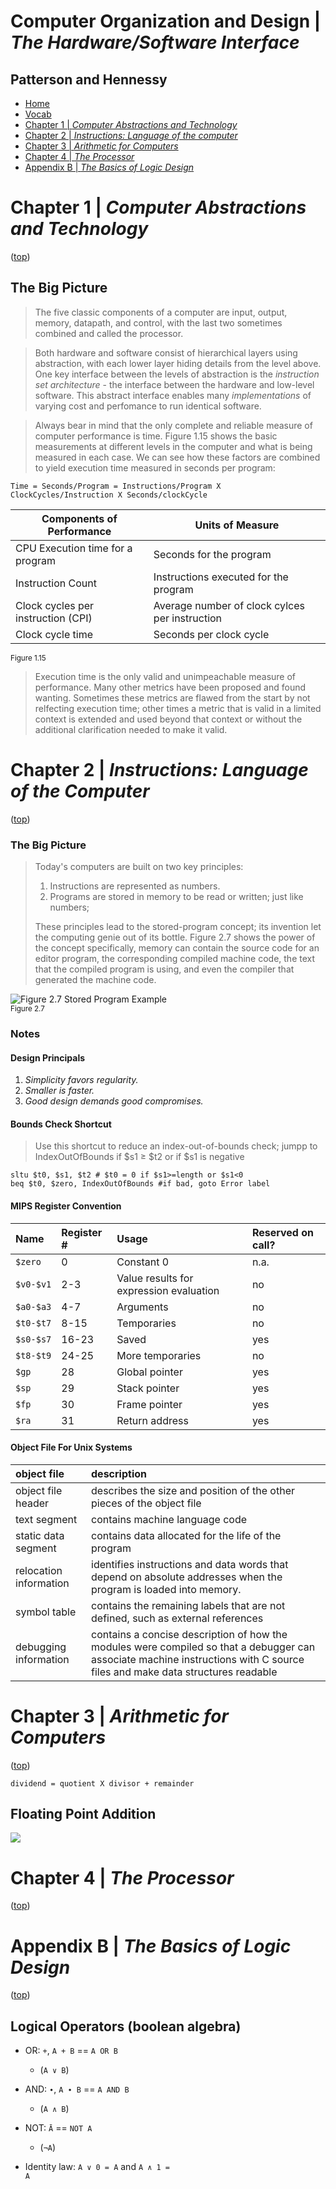 # Computer Organization and Design | *The Hardware/Software Interface*
## Patterson and Hennessy
- [Home](/README.md#async-table-of-contents)
- [Vocab](#vocab)
- [Chapter 1 | *Computer Abstractions and Technology*](#Chapter-1--Computer-Abstractions-and-Technology)
- [Chapter 2 | *Instructions: Language of the computer*](#Chapter-2--Instructions-Language-of-the-computer)
- [Chapter 3 | *Arithmetic for Computers*](#Chapter-3--arithmetic-for-computers)
- [Chapter 4 | *The Processor*](#Chapter-4--the-processor)
- [Appendix B | *The Basics of Logic Design*](#Appendix-b--the-basics-of-logic-design)

# Chapter 1 | *Computer Abstractions and Technology*
([top](#Computer-Organization-and-Design--The-HardwareSoftware-Interface))
## The Big Picture
> The five classic components of a computer are input, output, memory, datapath, and control, with the last two sometimes combined and called the processor.


> Both hardware and software consist of hierarchical layers using abstraction, with each lower layer hiding details from the level above. One key interface between the levels of abstraction is the *instruction set architecture* - the interface between the hardware and low-level software. This abstract interface enables many *implementations* of varying cost and perfomance to run identical software.

> Always bear in mind that the only complete and reliable measure of computer performance is time. Figure 1.15 shows the basic measurements at different levels in the computer and what is being measured in each case. We can see how these factors are combined to yield execution time measured in seconds per program:
```
Time = Seconds/Program = Instructions/Program X ClockCycles/Instruction X Seconds/clockCycle
```
| Components of Performance | Units of Measure |
|---|---|
|CPU Execution time for a program|Seconds for the program|
|Instruction Count|Instructions executed for the program|
|Clock cycles per instruction (CPI)|Average number of clock cylces per instruction|
|Clock cycle time|Seconds per clock cycle|
<sup>Figure 1.15</sup>

> Execution time is the only valid and unimpeachable measure of performance. Many other metrics have been proposed and found wanting. Sometimes these metrics are flawed from the start by not relfecting execution time; other times a metric that is valid in a limited context is extended and used beyond that context or without the additional clarification needed to make it valid.

# Chapter 2 | *Instructions: Language of the Computer*
([top](#Computer-Organization-and-Design--The-HardwareSoftware-Interface))
### The Big Picture
> Today's computers are built on two key principles:
>   1. Instructions are represented as numbers.
>   2. Programs are stored in memory to be read or written; just like numbers;
> 
> These principles lead to the stored-program concept; its invention let the computing genie out of its bottle. Figure 2.7 shows the power of the concept specifically, memory can contain the source code for an editor program, the corresponding compiled machine code, the text that the compiled program is using, and even the compiler that generated the machine code.

<img src='storedProgramExample.png' title='Figure 2.7 Stored Program Example'>
<br>
<sup>Figure 2.7</sup>

### Notes

#### Design Principals
1. *Simplicity favors regularity.*
2. *Smaller is faster.*
3. *Good design demands good compromises.*

#### Bounds Check Shortcut
> Use this shortcut to reduce an index-out-of-bounds check; jumpp to IndexOutOfBounds if $s1 &ge; $t2 or if $s1 is negative
```
sltu $t0, $s1, $t2 # $t0 = 0 if $s1>=length or $s1<0
beq $t0, $zero, IndexOutOfBounds #if bad, goto Error label
```

#### MIPS Register Convention
|Name|Register #|Usage|Reserved on call?|
|:---|:---|:---|:---|
|`$zero`|0|Constant 0|n.a.|
|`$v0-$v1`|2-3|Value results for expression evaluation|no|
|`$a0-$a3`|4-7|Arguments|no|
|`$t0-$t7`|8-15|Temporaries|no|
|`$s0-$s7`|16-23|Saved|yes|
|`$t8-$t9`|24-25|More temporaries|no|
|`$gp`|28|Global pointer|yes|
|`$sp`|29|Stack pointer|yes|
|`$fp`|30|Frame pointer|yes|
|`$ra`|31|Return address|yes|


#### Object File For Unix Systems
|object file|description|
|:-|:-|
|object file header|describes the size and position of the other pieces of the object file|
|text segment|contains machine language code|
|static data segment|contains data allocated for the life of the program|
|relocation information| identifies instructions and data words that depend on absolute addresses when the program is loaded into memory.|
|symbol table|contains the remaining labels that are not defined, such as external references|
|debugging information|contains a concise description of how the modules were compiled so that a debugger can associate machine instructions with C source files and make data structures readable|


# Chapter 3 | *Arithmetic for Computers*
([top](#Computer-Organization-and-Design--The-HardwareSoftware-Interface))

`dividend = quotient X divisor + remainder`

## Floating Point Addition
<img src="FloatingPointAddition.png"/>

# Chapter 4 | *The Processor*
([top](#Computer-Organization-and-Design--The-HardwareSoftware-Interface))


# Appendix B | *The Basics of Logic Design*
([top](#Computer-Organization-and-Design--The-HardwareSoftware-Interface))

## Logical Operators (boolean algebra)
- OR: `+`, `A + B` == `A OR B`
  - (<code>A &or; B</code>)
- AND: <code>&#8729;</code>, <code>A &#8729; B</code> == `A AND B`
  - (<code>A &and; B</code>)
- NOT: <code>&Amacr;</code> == `NOT A`
  - (<code>&not;A</code>)

- Identity law: <code>A &or; 0 = A</code> and <code>A &and; 1 = A</code>

